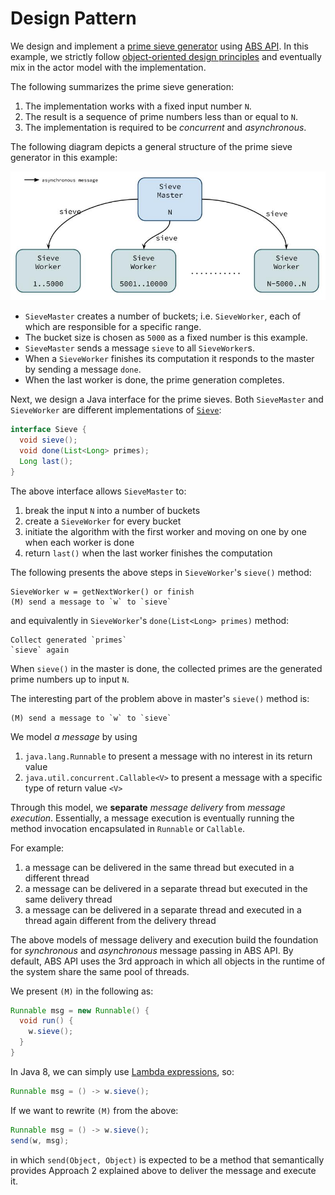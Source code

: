 # Design Pattern 

We design and implement a [prime sieve generator][1] using [ABS API][2]. In this example, we strictly follow [object-oriented design principles][3] and eventually mix in the actor model with the implementation.

The following summarizes the prime sieve generation:

1. The implementation works with a fixed input number `N`.
2. The result is a sequence of prime numbers less than or equal to `N`.
3. The implementation is required to be *concurrent* and *asynchronous*.

The following diagram depicts a general structure of the prime sieve generator in this example:

![Prime Generator](figs/PrimeSieves.jpg)

* `SieveMaster` creates a number of buckets; i.e. `SieveWorker`, each of which are responsible for a specific range.
* The bucket size is chosen as `5000` as a fixed number is this example.
* `SieveMaster` sends a message `sieve` to all `SieveWorker`s.
* When a `SieveWorker` finishes its computation it responds to the master by sending a message `done`.
* When the last worker is done, the prime generation completes. 

Next, we design a Java interface for the prime sieves. Both `SieveMaster` and `SieveWorker` are different implementations of [`Sieve`][sieve]:

```java
interface Sieve {
  void sieve();
  void done(List<Long> primes);
  Long last();
}
```

The above interface allows `SieveMaster` to:

1. break the input `N` into a number of buckets
2. create a `SieveWorker` for every bucket
3. initiate the algorithm with the first worker and moving on one by one when each worker is done
4. return `last()` when the last worker finishes the computation

The following presents the above steps in `SieveWorker`'s `sieve()` method:

```
SieveWorker w = getNextWorker() or finish
(M) send a message to `w` to `sieve`
```

and equivalently in `SieveWorker`'s `done(List<Long> primes)` method:

```
Collect generated `primes`
`sieve` again
```

When `sieve()` in the master is done, the collected primes are the generated prime numbers up to input `N`.

The interesting part of the problem above in master's `sieve()` method is:

```
(M) send a message to `w` to `sieve`
```

We model *a message* by using 

1. `java.lang.Runnable` to present a message with no interest in its return value
2. `java.util.concurrent.Callable<V>` to present a message with a specific type of return value `<V>`

Through this model, we **separate** *message delivery* from *message execution*. Essentially, a message execution is eventually running the method invocation encapsulated in `Runnable` or `Callable`.

For example:

1. a message can be delivered in the same thread but executed in a different thread
2. a message can be delivered in a separate thread but executed in the same delivery thread
3. a message can be delivered in a separate thread and executed in a thread again different from the delivery thread

The above models of message delivery and execution build the foundation for *synchronous* and *asynchronous* message passing in ABS API. By default, ABS API uses the 3rd approach in which all objects in the runtime of the system share the same pool of threads.

We present `(M)` in the following as:

```java
Runnable msg = new Runnable() {
  void run() {
    w.sieve();
  }
}
```

In Java 8, we can simply use [Lambda expressions][lambda], so:

```java
Runnable msg = () -> w.sieve();
```

If we want to rewrite `(M)` from the above:

```java
Runnable msg = () -> w.sieve();
send(w, msg);
```

in which `send(Object, Object)` is expected to be a method that semantically provides Approach 2 explained above to deliver the message and execute it.

[1]: http://en.wikipedia.org/wiki/Sieve_of_Eratosthenes
[2]: https://github.com/CrispOSS/abs-api-parent
[3]: http://en.wikipedia.org/wiki/Object-oriented_programming
[sieve]: https://github.com/CrispOSS/prime-sieves/blob/master/src/main/java/com/github/crisposs/sieves/Sieve.java
[lambda]: https://docs.oracle.com/javase/tutorial/java/javaOO/lambdaexpressions.html
